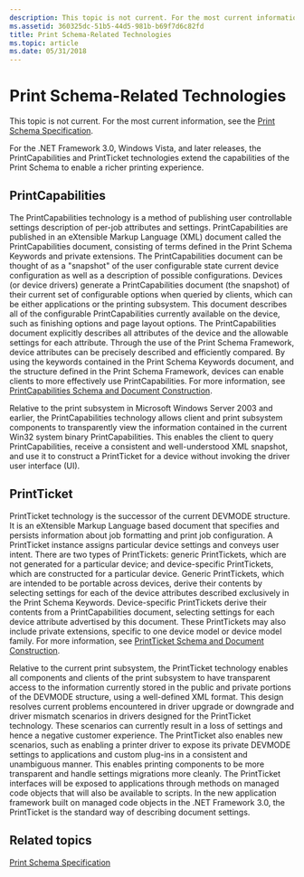 ```yaml
---
description: This topic is not current. For the most current information, see the Print Schema Specification.
ms.assetid: 360325dc-51b5-44d5-981b-b69f7d6c82fd
title: Print Schema-Related Technologies
ms.topic: article
ms.date: 05/31/2018
---
```


# Print Schema-Related Technologies

This topic is not current. For the most current information, see the [Print Schema Specification](https://download.microsoft.com/download/D/E/C/DECA6E6B-3E81-48E7-B7EF-6D92A547D03C/print-schema-spec-2-0.zip).

For the .NET Framework 3.0, Windows Vista, and later releases, the PrintCapabilities and PrintTicket technologies extend the capabilities of the Print Schema to enable a richer printing experience.

## PrintCapabilities

The PrintCapabilities technology is a method of publishing user controllable settings description of per-job attributes and settings. PrintCapabilities are published in an eXtensible Markup Language (XML) document called the PrintCapabilities document, consisting of terms defined in the Print Schema Keywords and private extensions. The PrintCapabilities document can be thought of as a "snapshot" of the user configurable state current device configuration as well as a description of possible configurations. Devices (or device drivers) generate a PrintCapabilities document (the snapshot) of their current set of configurable options when queried by clients, which can be either applications or the printing subsystem. This document describes all of the configurable PrintCapabilities currently available on the device, such as finishing options and page layout options. The PrintCapabilities document explicitly describes all attributes of the device and the allowable settings for each attribute. Through the use of the Print Schema Framework, device attributes can be precisely described and efficiently compared. By using the keywords contained in the Print Schema Keywords document, and the structure defined in the Print Schema Framework, devices can enable clients to more effectively use PrintCapabilities. For more information, see [PrintCapabilities Schema and Document Construction](printcapabilities-schema-and-document-construction.md).

Relative to the print subsystem in Microsoft Windows Server 2003 and earlier, the PrintCapabilities technology allows client and print subsystem components to transparently view the information contained in the current Win32 system binary PrintCapabilities. This enables the client to query PrintCapabilities, receive a consistent and well-understood XML snapshot, and use it to construct a PrintTicket for a device without invoking the driver user interface (UI).

## PrintTicket

PrintTicket technology is the successor of the current DEVMODE structure. It is an eXtensible Markup Language based document that specifies and persists information about job formatting and print job configuration. A PrintTicket instance assigns particular device settings and conveys user intent. There are two types of PrintTickets: generic PrintTickets, which are not generated for a particular device; and device-specific PrintTickets, which are constructed for a particular device. Generic PrintTickets, which are intended to be portable across devices, derive their contents by selecting settings for each of the device attributes described exclusively in the Print Schema Keywords. Device-specific PrintTickets derive their contents from a PrintCapabilities document, selecting settings for each device attribute advertised by this document. These PrintTickets may also include private extensions, specific to one device model or device model family. For more information, see [PrintTicket Schema and Document Construction](printticket-schema-and-document-construction.md).

Relative to the current print subsystem, the PrintTicket technology enables all components and clients of the print subsystem to have transparent access to the information currently stored in the public and private portions of the DEVMODE structure, using a well-defined XML format. This design resolves current problems encountered in driver upgrade or downgrade and driver mismatch scenarios in drivers designed for the PrintTicket technology. These scenarios can currently result in a loss of settings and hence a negative customer experience. The PrintTicket also enables new scenarios, such as enabling a printer driver to expose its private DEVMODE settings to applications and custom plug-ins in a consistent and unambiguous manner. This enables printing components to be more transparent and handle settings migrations more cleanly. The PrintTicket interfaces will be exposed to applications through methods on managed code objects that will also be available to scripts. In the new application framework built on managed code objects in the .NET Framework 3.0, the PrintTicket is the standard way of describing document settings.

## Related topics

<dl> <dt>

[Print Schema Specification](https://download.microsoft.com/download/D/E/C/DECA6E6B-3E81-48E7-B7EF-6D92A547D03C/print-schema-spec-2-0.zip)
</dt> </dl>

 

 



